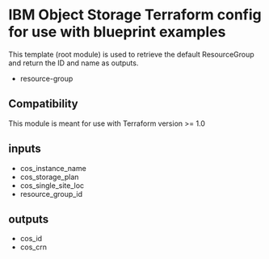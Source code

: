 # IBM Object Storage Terraform config for use with blueprint examples

This template (root module) is used to retrieve the default ResourceGroup and return the ID and name as outputs.  

* resource-group

## Compatibility

This module is meant for use with Terraform version >= 1.0


## inputs
* cos_instance_name  
* cos_storage_plan
* cos_single_site_loc
* resource_group_id

## outputs
- cos_id
- cos_crn

